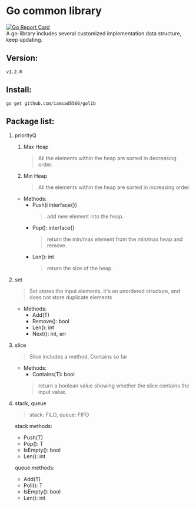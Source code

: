 # Go common library
[![Go Report Card](https://goreportcard.com/badge/github.com/iamsad5566/golib)](https://goreportcard.com/report/github.com/iamsad5566/golib)   
    A go-library includes several customized implementation data structure, keep updating.

## Version:
    v1.2.0
## Install:
    go get github.com/iamsad5566/golib

## Package list:
1. priorityQ
    1. Max Heap
        > All the elements within the heap are sorted in decreasing order.
    2. Min Heap
        > All the elements within the heap are sorted in increasing order.
    - Methods:
        - Push(i interface{})
            > add new element into the heap.
        - Pop(): interface{}
            > return the min/max element from the min/max heap and remove.
        - Len(): int
            > return the size of the heap.

2. set
   > Set stores the input elements, it's an unordered structure, and does not store duplicate elements
    - Methods:
        - Add(T)
        - Remove(): bool
        - Len(): int
        - Next(): int, err

3. slice
    > Slice includes a method, Contains so far
    - Methods:
        - Contains(T): bool
        > return a boolean value showing whether the slice contains the input value.

4. stack, queue
    > stack: FILO, queue: FIFO  
      
    stack methods:  
    - Push(T) 
    - Pop(): T
    - IsEmpty(): bool
    - Len(): int

    queue methods:  
    - Add(T)
    - Poll(): T
    - IsEmpty(): bool
    - Len(): int
